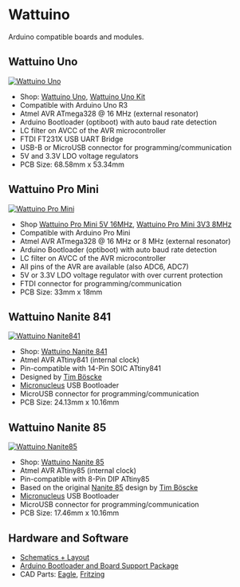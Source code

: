 # Wattuino
Arduino compatible boards and modules.


## Wattuino Uno
[![Wattuino Uno](https://raw.github.com/watterott/wattuino/master/pcb/Wattuino-Uno_v10.jpg)](http://www.watterott.com/en/Wattuino-UNO)
* Shop: [Wattuino Uno](http://www.watterott.com/en/Wattuino-UNO), [Wattuino Uno Kit](http://www.watterott.com/en/Wattuino-Uno-Kit)
* Compatible with Arduino Uno R3
* Atmel AVR ATmega328 @ 16 MHz (external resonator)
* Arduino Bootloader (optiboot) with auto baud rate detection
* LC filter on AVCC of the AVR microcontroller
* FTDI FT231X USB UART Bridge
* USB-B or MicroUSB connector for programming/communication
* 5V and 3.3V LDO voltage regulators
* PCB Size: 68.58mm x 53.34mm


## Wattuino Pro Mini
[![Wattuino Pro Mini](https://raw.github.com/watterott/wattuino/master/pcb/Wattuino-Pro-Mini_v10.jpg)](http://www.watterott.com/en/Wattuino-pro-mini-5V-16MHz)
* Shop [Wattuino Pro Mini 5V 16MHz](http://www.watterott.com/en/Wattuino-pro-mini-5V-16MHz), [Wattuino Pro Mini 3V3 8MHz](http://www.watterott.com/en/Wattuino-pro-mini-3V3-8MHz)
* Compatible with Arduino Pro Mini
* Atmel AVR ATmega328 @ 16 MHz or 8 MHz (external resonator)
* Arduino Bootloader (optiboot) with auto baud rate detection
* LC filter on AVCC of the AVR microcontroller
* All pins of the AVR are available (also ADC6, ADC7)
* 5V or 3.3V LDO voltage regulator with over current protection
* FTDI connector for programming/communication
* PCB Size: 33mm x 18mm


## Wattuino Nanite 841
[![Wattuino Nanite841](https://raw.github.com/watterott/wattuino/master/pcb/Wattuino-Nanite841_v10.jpg)](http://www.watterott.com/en/Wattuino-Nanite841)
* Shop: [Wattuino Nanite 841](http://www.watterott.com/en/Wattuino-Nanite841)
* Atmel AVR ATtiny841 (internal clock)
* Pin-compatible with 14-Pin SOIC ATtiny841
* Designed by [Tim Böscke](https://github.com/cpldcpu)
* [Micronucleus](https://github.com/micronucleus/micronucleus) USB Bootloader
* MicroUSB connector for programming/communication
* PCB Size: 24.13mm x 10.16mm


## Wattuino Nanite 85
[![Wattuino Nanite85](https://raw.github.com/watterott/wattuino/master/pcb/Wattuino-Nanite85_v10.jpg)](http://www.watterott.com/en/Wattuino-Nanite85)
* Shop: [Wattuino Nanite 85](http://www.watterott.com/en/Wattuino-Nanite85)
* Atmel AVR ATtiny85 (internal clock)
* Pin-compatible with 8-Pin DIP ATtiny85
* Based on the original [Nanite 85](https://github.com/cpldcpu/Nanite) design by [Tim Böscke](https://github.com/cpldcpu)
* [Micronucleus](https://github.com/micronucleus/micronucleus) USB Bootloader
* MicroUSB connector for programming/communication
* PCB Size: 17.46mm x 10.16mm


## Hardware and Software
* [Schematics + Layout](https://github.com/watterott/wattuino/tree/master/pcb)
* [Arduino Bootloader and Board Support Package](https://github.com/watterott/wattuino/tree/master/src)
* CAD Parts:
  [Eagle](https://github.com/watterott/Eagle-Libs),
  [Fritzing](https://raw.github.com/watterott/wattuino/master/pcb/wattuino.fzpz)
